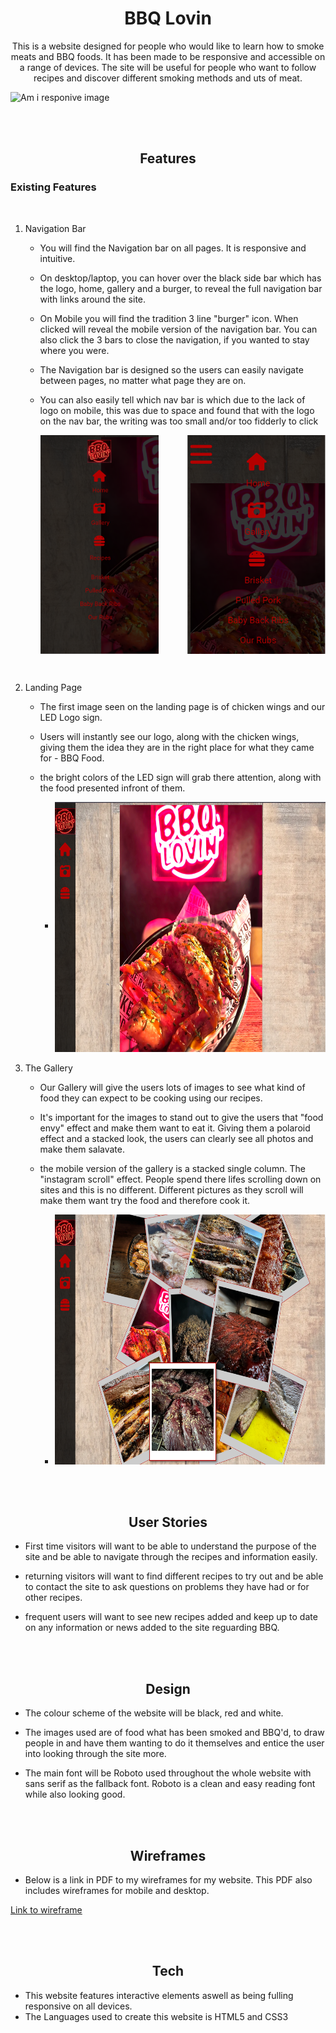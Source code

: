 <body>
<h1 style="text-align: center;">BBQ Lovin</h1>
<p style="text-align: center;">
This is a website designed for people who would like to learn how to smoke meats and BBQ foods. It has been made to be responsive and accessible on a range of devices. The site will be useful for people who want to follow recipes and discover different smoking methods and uts of meat.
</p>

![Am i responive image](../BBQ-Lovin-project1/assets/readmeimages/amiresponsive.png)

<br><br>

<h2 style="text-align: center;">Features</h2>
<h3>Existing Features</h3>
<br>

1. Navigation Bar
    
    - You will find the Navigation bar on all pages. It is responsive and intuitive. 
    
    - On desktop/laptop, you can hover over the black side bar which has the logo, home, gallery and a burger, to reveal the full navigation bar with links around the site.
    
    - On Mobile you will find the tradition 3 line "burger" icon. When clicked will reveal the mobile version of the navigation bar. You can also click the 3 bars to close the navigation, if you wanted to stay where you were.

    - The Navigation bar is designed so the users can easily navigate between pages, no matter what page they are on.

    - You can also easily tell which nav bar is which due to the lack of logo on mobile, this was due to space and found that with the logo on the nav bar, the writing was too small and/or too fidderly to click


        <img align="center" src="assets/readmeimages/desktop-navbar.png" height="350px"> <img align="right" src="assets/readmeimages/mobile-navbar.png" height="350px">
<br>

2. Landing Page
    - The first image seen on the landing page is of chicken wings and our LED Logo sign.
    
    - Users will instantly see our logo, along with the chicken wings, giving them the idea they are in the right place for what they came for - BBQ Food.

    - the bright colors of the LED sign will grab there attention, along with the food presented infront of them.

        - <img align="center" src="assets/readmeimages/landingpage.png" height="400px">
        <br>
3. The Gallery
    - Our Gallery will give the users lots of images to see what kind of food they can expect to be cooking using our recipes. 
    
    - It's important for the images to stand out to give the users that "food envy" effect and make them want to eat it. Giving them a polaroid effect and a stacked look, the users can clearly see all photos and make them salavate.

    - the mobile version of the gallery is a stacked single column. The "instagram scroll" effect. People spend there lifes scrolling down on sites and this is no different. Different pictures as they scroll will make them want try the food and therefore cook it.
        - <img src="assets/readmeimages/site-gallery.png" height="400px">

<br><br>

<h2 style="text-align: center;">User Stories</h2>

- First time visitors will want to be able to understand the purpose of the site and be able to navigate through the recipes and information easily.

- returning visitors will want to find different recipes to try out and be able to contact the site to ask questions on problems they have had or for other recipes.

- frequent users will want to see new recipes added and keep up to date on any information or news added to the site reguarding BBQ.

<br>
<br>


<h2 style="text-align: center;">Design</h2>

- The colour scheme of the website will be black, red and white.

- The images used are of food what has been smoked and BBQ'd, to draw people in and have them wanting to do it themselves and entice the user into looking through the site more.

- The main font will be Roboto used throughout the whole website with sans serif as the fallback font. Roboto is a clean and easy reading font while also looking good.

<br>
<br>

<h2 style="text-align: center;"> Wireframes</h2>

- Below is a link in PDF to my wireframes for my website. This PDF also includes wireframes for mobile and desktop.

[Link to wireframe](/assets/PDFwireframeP1.pdf)


<br>
<br>

<h2 style="text-align: center;">Tech</h2>

- This website features interactive elements aswell as being fulling responsive on all devices.
- The Languages used to create this website is HTML5 and CSS3





</body>